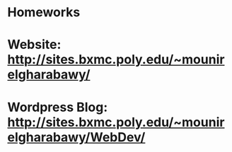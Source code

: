 # Homeworks

# Website: http://sites.bxmc.poly.edu/~mounirelgharabawy/
# Wordpress Blog: http://sites.bxmc.poly.edu/~mounirelgharabawy/WebDev/
